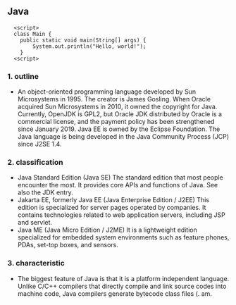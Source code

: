 ## Java
~~~
  <script>
  class Main {
    public static void main(String[] args) {
        System.out.println("Hello, world!");
    }
  <script>
~~~

### 1. outline

- An object-oriented programming language developed by Sun Microsystems in 1995. The creator is James Gosling. When Oracle acquired Sun Microsystems in 2010, it owned the copyright for Java. Currently, OpenJDK is GPL2, but Oracle JDK distributed by Oracle is a commercial license, and the payment policy has been strengthened since January 2019. Java EE is owned by the Eclipse Foundation. The Java language is being developed in the Java Community Process (JCP) since J2SE 1.4.

### 2. classification

- Java Standard Edition (Java SE)
The standard edition that most people encounter the most. It provides core APIs and functions of Java. See also the JDK entry.
- Jakarta EE, formerly Java EE (Java Enterprise Edition / J2EE)
This edition is specialized for server pages operated by companies. It contains technologies related to web application servers, including JSP and servlet.
- Java ME (Java Micro Edition / J2ME)
It is a lightweight edition specialized for embedded system environments such as feature phones, PDAs, set-top boxes, and sensors.

### 3. characteristic

- The biggest feature of Java is that it is a platform independent language. Unlike C/C++ compilers that directly compile and link source codes into machine code, Java compilers generate bytecode class files (. am.
